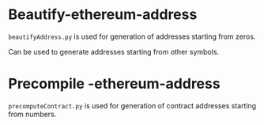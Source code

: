# Beautify-ethereum-address
`beautifyAddress.py` is used for generation of addresses starting from zeros.

Can be used to generate addresses starting from other symbols.

# Precompile -ethereum-address
`precomputeContract.py` is used for generation of contract addresses starting from numbers.

